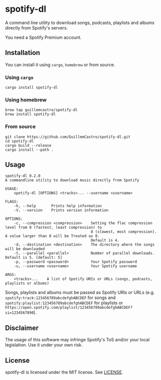 # spotify-dl

A command line utility to download songs, podcasts, playlists and albums directly from Spotify's servers.

You need a Spotify Premium account.

## Installation

You can install it using `cargo`, `homebrew` or from source.

### Using `cargo`

```
cargo install spotify-dl
```

### Using homebrew

```
brew tap guillemcastro/spotify-dl
brew install spotify-dl
```

### From source

```
git clone https://github.com/GuillemCastro/spotify-dl.git
cd spotify-dl
cargo build --release
cargo install --path .
```

## Usage

```
spotify-dl 0.2.0
A commandline utility to download music directly from Spotify

USAGE:
    spotify-dl [OPTIONS] <tracks>... --username <username>

FLAGS:
    -h, --help       Prints help information
    -V, --version    Prints version information

OPTIONS:
    -c, --compression <compression>    Setting the flac compression level from 0 (fastest, least compression) to
                                       8 (slowest, most compression). A value larger than 8 will be Treated as 8.
                                       Default is 4.
    -d, --destination <destination>    The directory where the songs will be downloaded
    -t, --parallel <parallel>          Number of parallel downloads. Default is 5. [default: 5]
    -p, --password <password>          Your Spotify password
    -u, --username <username>          Your Spotify username

ARGS:
    <tracks>...    A list of Spotify URIs or URLs (songs, podcasts, playlists or albums)
```

Songs, playlists and albums must be passed as Spotify URIs or URLs (e.g. `spotify:track:123456789abcdefghABCDEF` for songs and `spotify:playlist:123456789abcdefghABCDEF` for playlists or `https://open.spotify.com/playlist/123456789abcdefghABCDEF?si=1234567890`).

## Disclaimer

The usage of this software may infringe Spotify's ToS and/or your local legislation. Use it under your own risk.

## License

spotify-dl is licensed under the MIT license. See [LICENSE](LICENSE).
